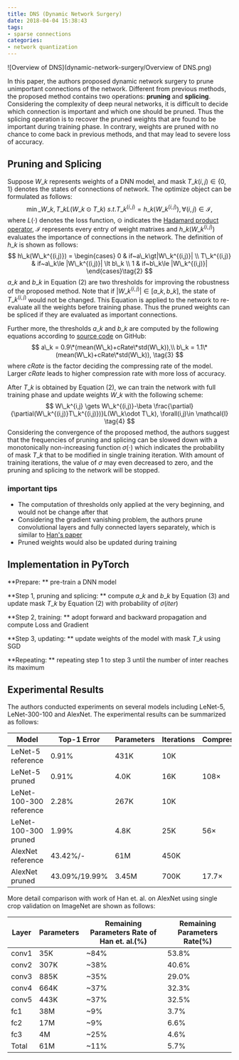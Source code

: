```yaml
---
title: DNS (Dynamic Network Surgery)
date: 2018-04-04 15:38:43
tags: 
- sparse connections
categories: 
- network quantization
---
```


![Overview of DNS](dynamic-network-surgery/Overview of DNS.png)

In this paper, the authors proposed dynamic network surgery to prune unimportant connections of the network. Different from previous methods, the proposed method contains two operations: **pruning** and **splicing**. Considering the complexity of deep neural networks, it is difficult to decide which connection is important and which one should be pruned. Thus the splicing operation is to recover the pruned weights that are found to be important during training phase. In contrary, weights are pruned with no chance to come back in previous methods, and that may lead to severe loss of accuracy.
<!-- more -->
## Pruning and Splicing

Suppose $W\_k$ represents weights of a DNN model, and mask $T\_k(i,j)\in \{0,1\}$ denotes the states of connections of network. The optimize object can be formulated as follows:
$$
\min\_{W\_k, T\_k} L(W\_k\odot T\_k)~s.t. T\_k^{(i, j)}=h\_k(W\_k^{(i, j)}), \forall (i,j)\in \mathcal{I}, \tag{1}
$$
where $L(\cdot)$ denotes the loss function, $\odot$ indicates the [Hadamard product operator](https://en.wikipedia.org/wiki/Hadamard_product_(matrices)), $\mathcal{I}$ represents every entry of weight matrixes and $h\_k(W\_k^{(i,j)})$ evaluates the importance of connections in the network. The definition of $h\_k$ is shown as follows:
$$
h\_k(W\_k^{(i,j)}) = 
\begin{cases}
0 & if~a\_k\gt|W\_k^{(i,j)}| \\
T\_k^{(i,j)}  & if~a\_k\le |W\_k^{(i,j)}| \lt b\_k \\
1 & if~b\_k\le |W\_k^{(i,j)}|
\end{cases}\tag{2}
$$
$a\_k$ and $b\_k$ in Equation (2) are two thresholds for improving the robustness of the proposed method. Note that if $|W\_k^{(i,j)}|\in [a\_k, b\_k]$, the state of $T\_k^{(i,j)}$ would not be changed. This Equation is applied to the network to re-evaluate all the weights before training phase. Thus the pruned weights can be spliced if they are evaluated as important connections.

Further more, the thresholds $a\_k$ and $b\_k$ are computed by the following equations according to [source code](https://github.com/yiwenguo/Dynamic-Network-Surgery) on GitHub:
$$
a\_k = 0.9\*(mean(W\_k)+cRate\*std(W\_k)),\\
b\_k = 1.1\*(mean(W\_k)+cRate\*std(W\_k)), \tag{3}
$$
where $cRate$ is the factor deciding the compressing rate of the model. Larger $cRate$ leads to higher compression rate with more loss of accuracy.

After $T\_k$ is obtained by Equation (2), we can train the network with full training phase and update weights $W\_k$ with the following scheme:
$$
W\_k^{i,j} \gets W\_k^{(i,j)}-\beta \frac{\partial}{\partial(W\_k^{(i,j)}T\_k^{(i,j)})}L(W\_k\odot T\_k), \forall(i,j)\in \mathcal{I} \tag{4}
$$
Considering the convergence of the proposed method, the authors suggest that the frequencies of pruning and splicing can be slowed down with a monotonically non-increasing function $\sigma(\cdot)$ which indicates the probability of mask $T\_k$ that to be modified in single training iteration. With amount of training iterations, the value of $\sigma$ may even decreased to zero, and the pruning and splicing to the network will be stopped.

### important tips

- The computation of thresholds only applied at the very beginning, and would not be change after that
- Considering the gradient vanishing problem, the authors prune convolutional layers and fully connected layers separately, which is similar to [Han's paper](http://papers.nips.cc/paper/5784-learning-both-weights-and-connections-for-efficient-neural-network.pdf)
- Pruned weights would also be updated during training

## Implementation in PyTorch

**Prepare: ** pre-train a DNN model

**Step 1, pruning and splicing: ** compute $a\_k$ and $b\_k$ by Equation (3) and update mask $T\_k$ by Equation (2) with probability of $\sigma(iter)$

**Step 2, training: ** adopt forward and backward propagation and compute Loss and Gradient

**Step 3, updating: ** update weights of the model with mask $T\_k$ using SGD

**Repeating: ** repeating step 1 to step 3 until the number of inter reaches its maximum

## Experimental Results

The authors conducted experiments on several models including LeNet-5, LeNet-300-100 and AlexNet. The experimental results can be summarized as follows:

| Model                   | Top-1 Error   | Parameters | Iterations | Compression    |
| ----------------------- | ------------- | ---------- | ---------- | -------------- |
| LeNet-5 reference       | 0.91%         | 431K       | 10K        |                |
| LeNet-5 pruned          | 0.91%         | 4.0K       | 16K        | 108$\times$  |
| LeNet-100-300 reference | 2.28%         | 267K       | 10K        |                |
| LeNet-100-300 pruned    | 1.99%         | 4.8K       | 25K        | 56$\times$   |
| AlexNet reference       | 43.42%/-      | 61M        | 450K       |                |
| AlexNet pruned          | 43.09%/19.99% | 3.45M      | 700K       | 17.7$\times$ |

More detail comparison with work of Han et. al. on AlexNet using single crop validation on ImageNet are shown as follows:

| Layer | Parameters | Remaining Parameters Rate of Han et. al.(%) | Remaining Parameters Rate(%) |
| ----- | ---------- | ---------------------------------------- | ---------------------------- |
| conv1 | 35K        | ~84%                                     | 53.8%                        |
| conv2 | 307K       | ~38%                                     | 40.6%                        |
| conv3 | 885K       | ~35%                                     | 29.0%                        |
| conv4 | 664K       | ~37%                                     | 32.3%                        |
| conv5 | 443K       | ~37%                                     | 32.5%                        |
| fc1   | 38M        | ~9%                                      | 3.7%                         |
| fc2   | 17M        | ~9%                                      | 6.6%                         |
| fc3   | 4M         | ~25%                                     | 4.6%                         |
| Total | 61M        | ~11%                                     | 5.7%                         |